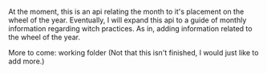 At the moment, this is an api relating the month to it's placement on the wheel of the year.
Eventually, I will expand this api to a guide of monthly information regarding witch practices.
  As in, adding information related to the wheel of the year.


More to come: working folder
  (Not that this isn't finished, I would just like to add more.)